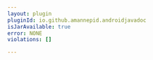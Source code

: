 ```yaml
---
layout: plugin
pluginId: io.github.amannepid.androidjavadoc
isJarAvailable: true
error: NONE
violations: []

---
```

